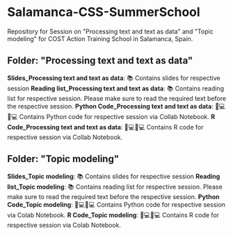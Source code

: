 # Salamanca-CSS-SummerSchool
Repository for Session on "Processing text and text as data" and "Topic modeling" for COST Action Training School in Salamanca, Spain.

## Folder: "Processing text and text as data"
**Slides_Processing text and text as data**: 📚 Contains slides for respective session
**Reading list_Processing text and text as data**: 📚 Contains reading list for respective session. Please make sure to read the required text before the respective session.
**Python Code_Processing text and text as data**: 👩💻🧑💻 Contains Python code for respective session via Collab Notebook.
**R Code_Processing text and text as data**: 👩💻🧑💻 Contains R code for respective session via Collab Notebook.

## Folder: "Topic modeling"
**Slides_Topic modeling**: 📚 Contains slides for respective session
**Reading list_Topic modeling**: 📚 Contains reading list for respective session. Please make sure to read the required text before the respective session.
**Python Code_Topic modeling**: 👩💻🧑💻 Contains Python code for respective session via Colab Notebook.
**R Code_Topic modeling**: 👩💻🧑💻 Contains R code for respective session via Colab Notebook.
